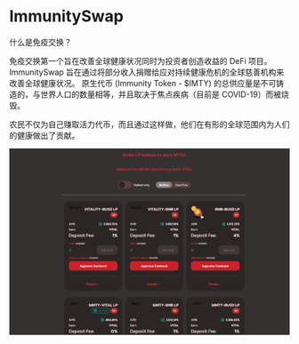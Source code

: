 # ImmunitySwap

什么是免疫交换？

免疫交换第一个旨在改善全球健康状况同时为投资者创造收益的 DeFi 项目。ImmunitySwap 旨在通过将部分收入捐赠给应对持续健康危机的全球慈善机构来改善全球健康状况。 原生代币 (Immunity Token - $IMTY) 的总供应量是不可铸造的，与世界人口的数量相等，并且取决于焦点疾病（目前是 COVID-19）而被烧毁。

农民不仅为自己赚取活力代币，而且通过这样做，他们在有形的全球范围内为人们的健康做出了贡献。

![immunityswap-dapp-defi-bsc-image2_23de24c5b151f196093dee3edbf4b34d](immunityswap-dapp-defi-bsc-image2_23de24c5b151f196093dee3edbf4b34d.png)


